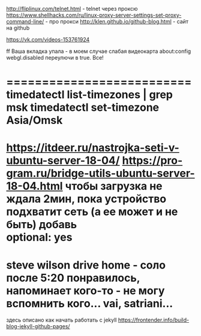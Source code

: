 http://fliplinux.com/telnet.html - telnet через проксю
https://www.shellhacks.com/ru/linux-proxy-server-settings-set-proxy-command-line/ - про прокси
http://klen.github.io/github-blog.html - сайт на github

https://vk.com/videos-153761924

ff Ваша вкладка упала - в моем случае слабая видеокарта
about:config
webgl.disabled переулючи в true.
Все! 

==========================
timedatectl list-timezones | grep msk
timedatectl set-timezone  Asia/Omsk
==========================
https://itdeer.ru/nastrojka-seti-v-ubuntu-server-18-04/
https://pro-gram.ru/bridge-utils-ubuntu-server-18-04.html
чтобы загрузка не ждала 2мин, пока устройство подхватит сеть (а ее может и не быть)
добавь  
optional: yes
=====================================
steve wilson drive home - соло после 5:20 понравилось, напоминает кого-то - не могу вспомнить кого...
vai, satriani...
=====================================
здесь описано как начать работать с jekyll
https://frontender.info/build-blog-jekyll-github-pages/

